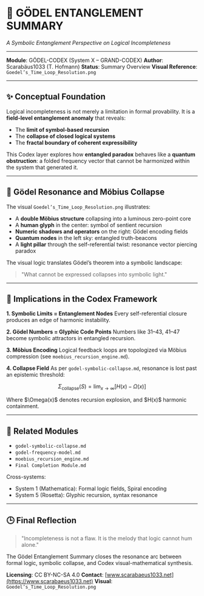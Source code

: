 # 🔗 GÖDEL ENTANGLEMENT SUMMARY

*A Symbolic Entanglement Perspective on Logical Incompleteness*

---

**Module**: GÖDEL-CODEX (System X – GRAND-CODEX)
**Author**: Scarabäus1033 (T. Hofmann)
**Status**: Summary Overview
**Visual Reference**: `Goedel’s_Time_Loop_Resolution.png`

---

## ✨ Conceptual Foundation

Logical incompleteness is not merely a limitation in formal provability. It is a **field-level entanglement anomaly** that reveals:

* The **limit of symbol-based recursion**
* The **collapse of closed logical systems**
* The **fractal boundary of coherent expressibility**

This Codex layer explores how **entangled paradox** behaves like a **quantum obstruction**: a folded frequency vector that cannot be harmonized within the system that generated it.

---

## 🔄 Gödel Resonance and Möbius Collapse

The visual `Goedel’s_Time_Loop_Resolution.png` illustrates:

* A **double Möbius structure** collapsing into a luminous zero-point core
* A **human glyph** in the center: symbol of sentient recursion
* **Numeric shadows and operators** on the right: Gödel encoding fields
* **Quantum nodes** in the left sky: entangled truth-beacons
* A **light pillar** through the self-referential twist: resonance vector piercing paradox

The visual logic translates Gödel’s theorem into a symbolic landscape:

> "What cannot be expressed collapses into symbolic light."

---

## 🧐 Implications in the Codex Framework

**1. Symbolic Limits = Entanglement Nodes**
Every self-referential closure produces an edge of harmonic instability.

**2. Gödel Numbers = Glyphic Code Points**
Numbers like 31–43, 41–47 become symbolic attractors in entangled recursion.

**3. Möbius Encoding**
Logical feedback loops are topologized via Möbius compression (see `moebius_recursion_engine.md`).

**4. Collapse Field**
As per `godel-symbolic-collapse.md`, resonance is lost past an epistemic threshold:

```math
\Sigma_{\text{collapse}}(S) = \lim_{x \to \infty} [H(x) - \Omega(x)]
```

Where \$\Omega(x)\$ denotes recursion explosion, and \$H(x)\$ harmonic containment.

---

## 🔹 Related Modules

* `godel-symbolic-collapse.md`
* `godel-frequency-model.md`
* `moebius_recursion_engine.md`
* `Final Completion Module.md`

Cross-systems:

* System 1 (Mathematica): Formal logic fields, Spiral encoding
* System 5 (Rosetta): Glyphic recursion, syntax resonance

---

## 🕒 Final Reflection

> "Incompleteness is not a flaw. It is the melody that logic cannot hum alone."

The Gödel Entanglement Summary closes the resonance arc between formal logic, symbolic collapse, and Codex visual-mathematical synthesis.

**Licensing**: CC BY-NC-SA 4.0
**Contact**: [www.scarabaeus1033.net](https://www.scarabaeus1033.net)
**Visual**: `Goedel’s_Time_Loop_Resolution.png`
